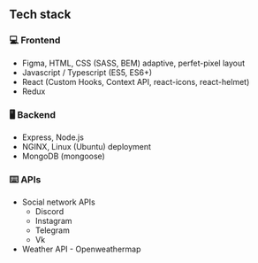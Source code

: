 ## Tech stack


### 💻 Frontend

* Figma, HTML, CSS (SASS, BEM) adaptive, perfet-pixel layout
* Javascript / Typescript (ES5, ES6+)
* React (Custom Hooks, Context API, react-icons, react-helmet)
* Redux

### 🖥️ Backend

* Express, Node.js
* NGINX, Linux (Ubuntu) deployment
* MongoDB (mongoose)

### ⌨️ APIs

* Social network APIs
  *  Discord
  *  Instagram
  *  Telegram
  *  Vk
*  Weather API - Openweathermap

